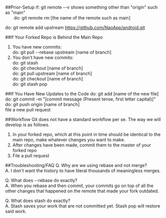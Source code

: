 ##Prior-Setup
if: git remote --v shows something other than "origin" such as "main"  
&nbsp;&nbsp;&nbsp;&nbsp;&nbsp;&nbsp;&nbsp;do: git remote rm [the name of the remote such as main]  

do: git remote add upstream https://github.com/NaoApp/android.git

##If Your Forked Repo is Behind the Main Repo
1. You have new commits:  
do: git pull --rebase upstream [name of branch]  
2. You don't have new commits:  
do: git stash  
do: git checkout [name of branch]  
do: git pull upstream [name of branch]    
do: git checkout [name of branch]  
do: git stash pop  

##If You Have New Updates to the Code
do: git add [name of the new file]  
do: git commit -m "[commit message (Present tense, first letter capital)]"  
do: git push origin [name of branch]  
file a new pull request  

##Workflow
Git does not have a standard workflow per se.
The way we will develop is as follows.

1. In your forked repo, which at this point in time should be identical to the main repo, make whatever changes you want to make.
2. After changes have been made, commit them to the master of your forked repo
3. File a pull request

##Troubleshooting/FAQ
Q. Why are we using rebase and not merge?  
A. I don't want the history to have literal thousands of meaningless merges.  

Q. What does --rebase do exactly?  
A. When you rebase and then commit, your commits go on top of all the other changes that happened on the remote that made your fork outdated.  

Q. What does stash do exactly?  
A. Stash saves your work that are not committed yet. Stash pop will restore said work.  